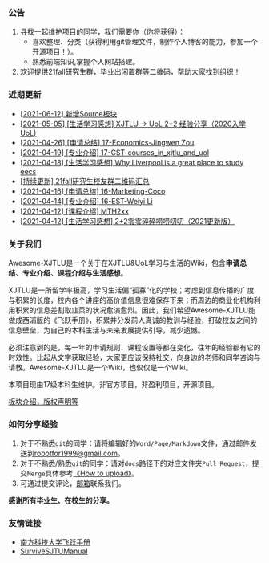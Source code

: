 ### 公告

1. 寻找一起维护项目的同学，我们需要你（你将获得）：
   - 喜欢整理、分类（获得利用git管理文件，制作个人博客的能力，参加一个开源项目！）。
   - 熟悉前端知识,掌握个人网站搭建。
2. 欢迎提供21fall研究生群，毕业出闲置群等二维码，帮助大家找到组织！

### 近期更新

- [[2021-06-12] 新增Source板块](sources/readme.md)
- [[2021-05-05] [生活学习感想] XJTLU -> UoL 2+2 经验分享（2020入学UoL)](suzhou-liverpool/liverpool0003.md)
- [[2021-04-26] [申请总结] 17-Economics-Jingwen Zou](grad-application/international-business-school-suzhou/economics/17-jingwenzou-us.md)
- [[2021-04-19] [专业介绍] 17-CST-courses_in_xjtlu_and_uol](intro-program\xjtlu-uol\cst-17-courses_in_xjtlu_and_uol.md)
- [[2021-04-18] [生活学习感想] Why Liverpool is a great place to study eecs](suzhou-liverpool/liverpool0002.md)
- [[持续更新] 21fall研究生校友群二维码汇总](intro-program/grad-school/readme.md)
- [[2021-04-16] [申请总结] 16-Marketing-Coco](grad-application/international-business-school-suzhou/marketing/16-coco-us,asia.md)
- [[2021-04-14] [专业介绍] 16-EST-Weiyi Li](intro-program/xjtlu-uol/est-16-weiyili.md)
- [[2021-04-12] [课程介绍] MTH2xx](intro-module/year3/mth2xx.md)
- [[2021-04-12] [生活学习感想] 2+2零零碎碎唠唠叨叨（2021更新版）](suzhou-liverpool/liverpool0001.md)

### 关于我们

Awesome-XJTLU是一个关于在XJTLU&UoL学习与生活的Wiki，包含**申请总结、专业介绍、课程介绍与生活感想**。

XJTLU是一所留学率极高，学习生活偏“孤寡”化的学校；考虑到信息传播的广度与积累的长度，校内各个讲座的高价值信息很难保存下来；而周边的商业化机构利用积累的信息差割取韭菜的状况愈演愈烈。因此，我们希望Awesome-XJTLU能做成西浦版的《飞跃手册》，积累并分发前人真诚的教训与经验，打破校友之间的信息壁垒，为自己的本科生活与未来发展提供引导，减少遗憾。

必须注意到的是，每一年的申请规则、课程设置等都在变化，往年的经验都有它的时效性。比起从文字获取经验，大家更应该保持社交，向身边的老师和同学咨询与请教。Awesome-XJTLU是一个Wiki，也仅仅是一个Wiki。

本项目现由17级本科生维护。非官方项目，非盈利项目，开源项目。

[板块介绍，版权声明等](handbook.md)

### 如何分享经验

1. 对于不熟悉`git`的同学：请将编辑好的`Word/Page/Markdown`文件，通过邮件发送到[robotfor1999@gmail.com](mailto:robotfor1999@gmail.com)。
2. 对于不熟悉/熟悉`git`的同学：请对`docs`路径下的对应文件夹`Pull Request`，提交`Merge`具体参考[《How to upload》](how2upload.md)。
3. 可通过提交评论，[邮箱](mailto:robotfor1999@gmail.com)联系我们。

**感谢所有毕业生、在校生的分享。**

### 友情链接

- [南方科技大学飞跃手册](https://sustech-application.github.io/2020-Fall/#/)
- [SurviveSJTUManual](https://survivesjtu.gitbook.io/survivesjtumanual/)

